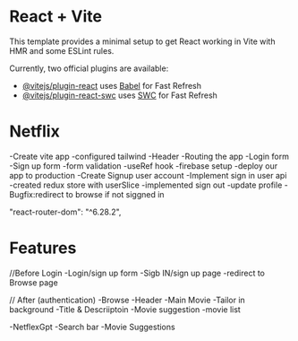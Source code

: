 # React + Vite

This template provides a minimal setup to get React working in Vite with HMR and some ESLint rules.

Currently, two official plugins are available:

- [@vitejs/plugin-react](https://github.com/vitejs/vite-plugin-react/blob/main/packages/plugin-react/README.md) uses [Babel](https://babeljs.io/) for Fast Refresh
- [@vitejs/plugin-react-swc](https://github.com/vitejs/vite-plugin-react-swc) uses [SWC](https://swc.rs/) for Fast Refresh



# Netflix
-Create vite app
-configured tailwind
-Header
-Routing the app
-Login form
-Sign up form 
-form validation
-useRef hook
-firebase setup
-deploy our app to production
-Create Signup user account
-Implement sign in user api
-created redux store with userSlice
-implemented sign out
-update profile
-Bugfix:redirect to browse if not siggned in 

"react-router-dom": "^6.28.2",


# Features 
//Before Login
-Login/sign up form
 -Sigb IN/sign up page 
 -redirect to Browse page

// After (authentication) 
-Browse
 -Header
 -Main Movie
  -Tailor in background
  -Title & Descriiptoin
  -Movie suggestion
   -movie list

-NetflexGpt
 -Search bar
 -Movie Suggestions



